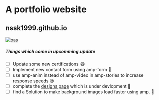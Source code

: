 # A portfolio website

## nssk1999.github.io

[![pas](https://img.shields.io/badge/Check%20my%20Portfolio%20Site-nssk1999.github.io-blue)](https://nssk1999.github.io/)

##### Things which come in upcomming update

- [ ] Update some new certifications :sweat_smile:
- [ ] Implement new contact form using amp-form :thinking:
- [ ] use amp-anim instead of amp-video in amp-stories to increase response speeds :wink:
- [ ] complete the [designs page](https://nssk1999.github.io/design.html) which is under devlopment :smiling_face_with_three_hearts:
- [ ] find a Solution to make background images load faster using amp. :monocle_face:
